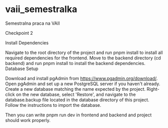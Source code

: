 # vaii_semestralka
Semestralna praca na VAII

Checkpoint 2

Install Dependencies

Navigate to the root directory of the project and run pnpm install to install all required dependencies for the frontend.
Move to the backend directory (cd backend) and run pnpm install to install the backend dependencies.
Database Setup

Download and install pgAdmin from https://www.pgadmin.org/download/.
Open pgAdmin and set up a new PostgreSQL server if you haven't already.
Create a new database matching the name expected by the project.
Right-click on the new database, select 'Restore', and navigate to the database.backup file located in the database directory of this project. Follow the instructions to import the database.

Then you can write pnpm run dev in frontend and backend and project should work properly.